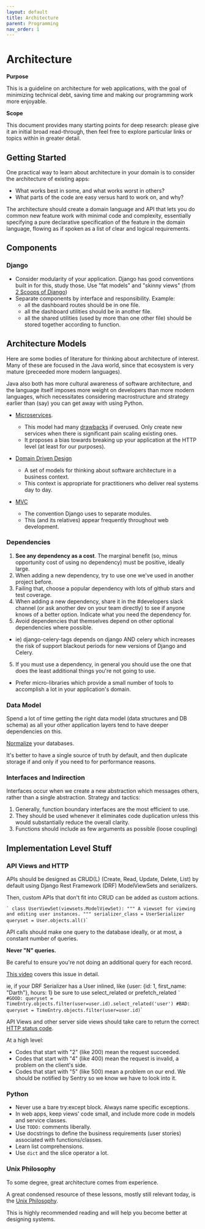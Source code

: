 ```yaml
---
layout: default
title: Architecture
parent: Programming
nav_order: 1
---
```


# Architecture

**Purpose**

This is a guideline on architecture for web applications, with the goal of minimizing technical debt, saving time and making our programming work more enjoyable.

**Scope**

This document provides many starting points for deep research: please give it an initial broad read-through, then feel free to explore particular links or topics within in greater detail.

## Getting Started

One practical way to learn about architecture in your domain is to consider the architecture of existing apps:

* What works best in some, and what works worst in others? 
* What parts of the code are easy versus hard
to work on, and why? 

The architecture should create a domain language and API that lets you do common new feature work with minimal code and complexity, essentially specifying a pure declarative specification of the feature in the domain language, flowing as if spoken as a list of clear and logical requirements.

## Components

### Django

  - Consider modularity of your application. Django has good conventions built in for this, study those. Use "fat models" and "skinny views" (from [2 Scoops of Django](https://www.feldroy.com/books/two-scoops-of-django-3-x))
  - Separate components by interface and responsibility. Example: 
    - all the dashboard routes should be in one file. 
    - all the dashboard utilities should be in another file. 
    - all the shared utilities (used by more than one other file) should be stored together according to
    function.

## Architecture Models

Here are some bodies of literature for thinking about architecture of interest. Many of these are focused in the Java world, since that ecosystem is very mature (preceeded more modern languages). 

Java also both has more cultural awareness of software architecture, and the language itself imposes more weight on developers than more modern languages,
which necessitates considering macrostructure and strategy earlier than (say) you can get away with using Python.

  - [Microservices](https://dwmkerr.com/the-death-of-microservice-madness-in-2018/). 
    - This model had many [drawbacks](https://kenkantzer.com/learnings-from-5-years-of-tech-startup-code-audits/) if overused. Only create new services when there is significant pain scaling existing ones.
    - It proposes a bias towards breaking up your application at the HTTP level (at least for
    our purposes). 

  - [Domain Driven Design](https://dddcommunity.org/book/evans_2003/)
    - A set of models for thinking about software architecture in a business context.
    - This context is appropriate for practitioners who deliver real systems day to day.

  - [MVC](https://en.wikipedia.org/wiki/Model%E2%80%93view%E2%80%93controller) 
    - The convention Django uses to separate modules. 
    - This (and its relatives) appear frequently throughout web development.

### Dependencies

1.  **See any dependency as a cost**. The marginal benefit (so, minus opportunity cost of using no dependency) must be positive, ideally large.
2.  When adding a new dependency, try to use one we've used in another project before.
3.  Failing that, choose a popular dependency with lots of github stars and test coverage. 
4. When adding a new dependency, share it in the \#developers slack channel (or ask another dev on your team directly) to see if anyone knows of a better option. Indicate what you need the dependency for.
4.  Avoid dependencies that themselves depend on other optional dependencies where possible. 
  - ie) django-celery-tags depends on django AND celery which increases the risk of support blackout periods for new versions of Django and Celery.
5.  If you must use a dependency, in general you should use the one that does the least additional things you're not going to use. 
  - Prefer micro-libraries which provide a small number of tools to accomplish a lot in your application's domain.

### Data Model

Spend a lot of time getting the right data model (data structures and DB schema) as all your other application layers tend to have deeper dependencies on this.

[Normalize](https://en.wikipedia.org/wiki/Database_normalization) your databases. 

It's better to have a single source of truth by default, and then duplicate storage if and only if you need to for performance reasons.

### Interfaces and Indirection

Interfaces occur when we create a new abstraction which messages others, rather than a single abstraction. Strategy and tactics:

1.  Generally, function boundary interfaces are the most efficient to use.
2.  They should be used whenever it eliminates code duplication unless this would substantially reduce the overall clarity.
3.  Functions should include as few arguments as possible (loose coupling)

## Implementation Level Stuff

### API Views and HTTP

APIs should be designed as CRUD(L) (Create, Read, Update, Delete, List) by default using Django Rest Framework (DRF) ModelViewSets and serializers. 

Then, custom APIs that don't fit into CRUD can be added as custom actions.

`` ` class UserViewSet(viewsets.ModelViewSet): """ A viewset for viewing and editing user instances. """ serializer_class = UserSerializer
queryset = User.objects.all() ``\`

API calls should make one query to the database ideally, or at most, a constant number of queries. 

**Never "N" queries.** 

Be careful to ensure you're not doing an additional query for each record.

[This video](https://drive.google.com/file/d/163h6MyqSLvaOhZ8geeDfkKmvp4lX5Zq1/view) covers this issue in detail.

ie, if your DRF Serializer has a User inlined, like
<span class="title-ref">{user: {id: 1, first\_name: "Darth"}, hours:
1}</span> be sure to use <span class="title-ref">select\_related</span>
or <span class="title-ref">prefetch\_related</span> `` ` #GOOD: queryset
= TimeEntry.objects.filter(user=user.id).select_related('user') #BAD:
queryset = TimeEntry.objects.filter(user=user.id) ``\`

API Views and other server side views should take care to return the correct [HTTP status code](https://en.wikipedia.org/wiki/List_of_HTTP_status_codes). 

At a high level:

  - Codes that start with "2" (like 200) mean the request succeeded.
  - Codes that start with "4" (like 400) mean the request is invalid, a problem on the client's side.
  - Codes that start with "5" (like 500) mean a problem on our end. We should be notified by Sentry so we know we have to look into it.

### Python

  - Never use a bare try:except block. Always name specific exceptions.
  - In web apps, keep views' code small, and include more code in models and service classes.
  - Use `TODO:` comments liberally.
  - Use docstrings to define the business requirements (user stories) associated with functions/classes.
  - Learn list comprehensions.
  - Use `dict` and the slice operator a lot.

### Unix Philosophy

To some degree, great architecture comes from experience. 

A great condensed resource of these lessons, mostly still relevant today, is the [Unix Philosophy](https://homepage.cs.uri.edu/~thenry/resources/unix_art/ch01s06.html). 

This is highly recommended reading and will help you become better at designing systems.
